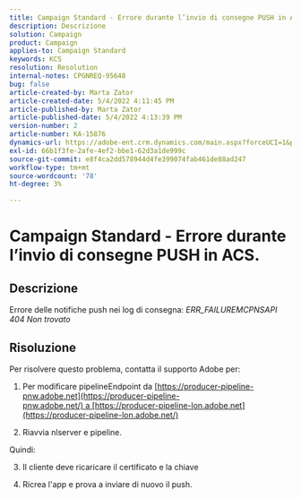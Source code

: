 ```yaml
---
title: Campaign Standard - Errore durante l’invio di consegne PUSH in ACS.
description: Descrizione
solution: Campaign
product: Campaign
applies-to: Campaign Standard
keywords: KCS
resolution: Resolution
internal-notes: CPGNREQ-95648
bug: false
article-created-by: Marta Zator
article-created-date: 5/4/2022 4:11:45 PM
article-published-by: Marta Zator
article-published-date: 5/4/2022 4:13:39 PM
version-number: 2
article-number: KA-15876
dynamics-url: https://adobe-ent.crm.dynamics.com/main.aspx?forceUCI=1&pagetype=entityrecord&etn=knowledgearticle&id=5d3f73df-c4cb-ec11-a7b5-6045bd00d4f5
exl-id: 66b1f3fe-2afe-4ef2-bbe1-62d3a1de999c
source-git-commit: e8f4ca2dd578944d4fe399074fab461de88ad247
workflow-type: tm+mt
source-wordcount: '78'
ht-degree: 3%

---
```


# Campaign Standard - Errore durante l’invio di consegne PUSH in ACS.

## Descrizione


Errore delle notifiche push nei log di consegna: *ERR_FAILUREMCPNSAPI 404 Non trovato*


## Risoluzione


Per risolvere questo problema, contatta il supporto Adobe per:

1. Per modificare pipelineEndpoint da [https://producer-pipeline-pnw.adobe.net](https://producer-pipeline-pnw.adobe.net/) a [https://producer-pipeline-lon.adobe.net](https://producer-pipeline-lon.adobe.net/)

2. Riavvia nlserver e pipeline.

Quindi:

3. Il cliente deve ricaricare il certificato e la chiave

4. Ricrea l&#39;app e prova a inviare di nuovo il push.
